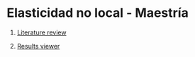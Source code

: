 # Elasticidad no local - Maestría

1. [Literature review](https://zibramax.github.io/docs/masters-slides/review)

2. [Results viewer](https://zibramax.github.io/docs/masters-slides/results-viewer)

